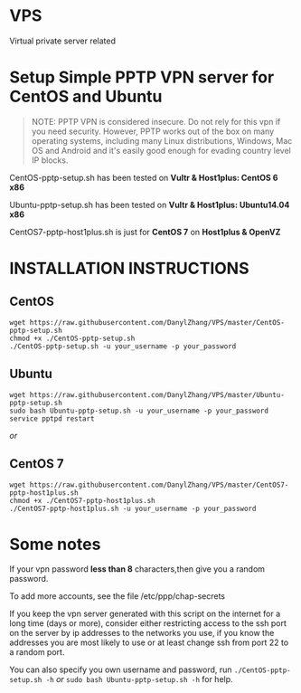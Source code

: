 # VPS
Virtual private server related

Setup Simple PPTP VPN server for CentOS and Ubuntu
==================================================

> NOTE: PPTP VPN is considered insecure. Do not rely for this vpn
> if you need security. However, PPTP works out of the box on many
> operating systems, including many Linux distributions, Windows, 
> Mac OS and Android and it's easily good enough for evading country
> level IP blocks.

CentOS-pptp-setup.sh has been tested on **Vultr & Host1plus: CentOS 6 x86**

Ubuntu-pptp-setup.sh has been tested on **Vultr & Host1plus: Ubuntu14.04 x86**

CentOS7-pptp-host1plus.sh is just for **CentOS 7** on **Host1plus & OpenVZ**

INSTALLATION INSTRUCTIONS
=========================

**CentOS**
------

    wget https://raw.githubusercontent.com/DanylZhang/VPS/master/CentOS-pptp-setup.sh
    chmod +x ./CentOS-pptp-setup.sh
    ./CentOS-pptp-setup.sh -u your_username -p your_password

**Ubuntu**
------

    wget https://raw.githubusercontent.com/DanylZhang/VPS/master/Ubuntu-pptp-setup.sh
    sudo bash Ubuntu-pptp-setup.sh -u your_username -p your_password
    service pptpd restart

*or*

**CentOS 7**
------

    wget https://raw.githubusercontent.com/DanylZhang/VPS/master/CentOS7-pptp-host1plus.sh
    chmod +x ./CentOS7-pptp-host1plus.sh
    ./CentOS7-pptp-host1plus.sh -u your_username -p your_password

Some notes
==========
If your vpn password **less than 8** characters,then give you a random password.

To add more accounts, see the file /etc/ppp/chap-secrets

If you keep the vpn server generated with this script on the internet for a
long time (days or more), consider either restricting access to the ssh port on
the server by ip addresses to the networks you use, if you know the addresses
you are most likely to use or at least change ssh from port 22 to a random
port.

You can also specify you own username and password, run `./CentOS-pptp-setup.sh -h`
*or* `sudo bash Ubuntu-pptp-setup.sh -h` for help.
